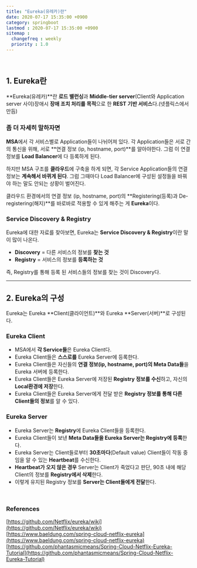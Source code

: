 ```yaml
---
title: "Eureka(유레카)란"
date: 2020-07-17 15:35:00 +0900
category: springboot
lastmod : 2020-07-17 15:35:00 +0900
sitemap :
  changefreq : weekly
  priority : 1.0
---
```


<br>

## 1. Eureka란

**Eureka(유레카)**란 **로드 밸런싱**과 **Middle-tier server**(Client와 Application server 사이)장애시 **장애 조치 처리를 목적**으로 한 **REST 기반 서비스**다.(넷플릭스에서 만듬)  

### 좀 더 자세히 말하자면

**MSA**에서 각 서비스별로 Application들이 나뉘어져 있다. 각 Application들은 서로 간의 통신을 위해, 서로 **연결 정보 (ip, hostname, port)**를 알아야한다. 그럼 이 연결 정보를 **Load Balancer**에 다 등록하게 된다.  

하지만 MSA 구조를 **클라우드**에 구축을 하게 되면, 각 Service Application들의 연결 정보는 **계속해서 바뀌게 된다**. 그럼 그때마다 Load Balancer에 구성된 설정들을 바꿔야 하는 말도 안되는 상황이 벌어진다.  

클라우드 환경에서의 연결 정보 (ip, hostname, port)의 **Registering(등록)과 De-registering(해지)**를 바로바로 적용할 수 있게 해주는 게 **Eureka**이다.  

### Service Discovery & Registry

Eureka에 대한 자료를 찾아보면, Eureka는 **Service Discovery & Registry**이란 말이 많이 나온다.  

+ **Discovery** = 다른 서비스의 정보를 **찾는 것**
+ **Registry** = 서비스의 정보를 **등록하는 것**

즉, Registry를 통해 등록 된 서비스들의 정보를 찾는 것이 Discovery다.  

-----

## 2. Eureka의 구성

Eureka는 Eureka **Client(클라이언트)**와 Eureka **Server(서버)**로 구성된다.  

### Eureka Client  

+ MSA에서 **각 Service들**은 Eureka Client다.
+ Eureka Client들은 **스스로를** Eureka Server에 등록한다.
+ Eureka Client들은 자신들의 **연결 정보(ip, hostname, port)의 Meta Data들**을 Eureka 서버에 등록한다.
+ Eureka Client들은 Eureka Server에 저장된 **Registry 정보를 수신**하고, 자신의 **Local환경에 저장**한다.
+ Eureka Client들은 Eureka Server에게 전달 받은 **Registry 정보를 통해 다른 Client들의 정보**를 알 수 있다.

### Eureka Server

+ Eureka Server는 **Registry**에 Eureka Client들을 등록한다.
+ Eureka Client들이 보낸 **Meta Data들을 Eureka Server는 Registry에 등록**한다.
+ Eureka Server는 Client들로부터 **30초마다**(Default value) Client들이 작동 중임을 알 수 있는 **Heartbeat**를 수신한다.
+ **Heartbeat가 오지 않은 경우** Server는 Client가 죽었다고 판단, 90초 내에 해당 Client의 정보를 **Registry에서 삭제**한다.
+ 이렇게 유지된 Registry 정보를 **Server는 Client들에게 전달**한다.

<br>

### References

[https://github.com/Netflix/eureka/wiki](https://github.com/Netflix/eureka/wiki)  
[https://www.baeldung.com/spring-cloud-netflix-eureka](https://www.baeldung.com/spring-cloud-netflix-eureka)  
[https://github.com/phantasmicmeans/Spring-Cloud-Netflix-Eureka-Tutorial](https://github.com/phantasmicmeans/Spring-Cloud-Netflix-Eureka-Tutorial)  
